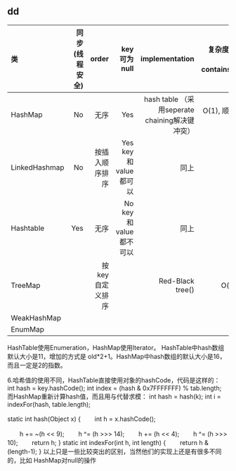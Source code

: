

## dd

| 类            | 同步(线程安全) | order            | key可为null | implementation |  复杂度：增删改查，containsValue |  其他语言 |
| :--------     | --------:      | --------:        | --------:   |   --------:    |   --------:     | :--:      | 
| HashMap       | No             |  无序            | Yes         | hash table （采用seperate chaining解决键冲突）    |  O(1), 顺序查找O(n)   | redis的字典
| LinkedHashmap | No             |  按插入顺序排序  | Yes  key和value都可以       | 同上     |
| Hashtable     | Yes            |  无序            | No  key和value都不可以        | 同上     |
| TreeMap       |                |  按key自定义排序 |             | Red-Black tree() |   O(log n),  |
| WeakHashMap   | | | |
| EnumMap   | | | |





HashTable使用Enumeration，HashMap使用Iterator。
HashTable中hash数组默认大小是11，增加的方式是 old*2+1。HashMap中hash数组的默认大小是16，而且一定是2的指数。

6.哈希值的使用不同，HashTable直接使用对象的hashCode，代码是这样的：
int hash = key.hashCode();
int index = (hash & 0x7FFFFFFF) % tab.length;
而HashMap重新计算hash值，而且用与代替求模：
int hash = hash(k);
int i = indexFor(hash, table.length);

static int hash(Object x) {
　　int h = x.hashCode();

　　h += ~(h << 9);
　　h ^= (h >>> 14);
　　h += (h << 4);
　　h ^= (h >>> 10);
　　return h;
}
static int indexFor(int h, int length) {
　　return h & (length-1);
}
以上只是一些比较突出的区别，当然他们的实现上还是有很多不同的，比如
HashMap对null的操作
